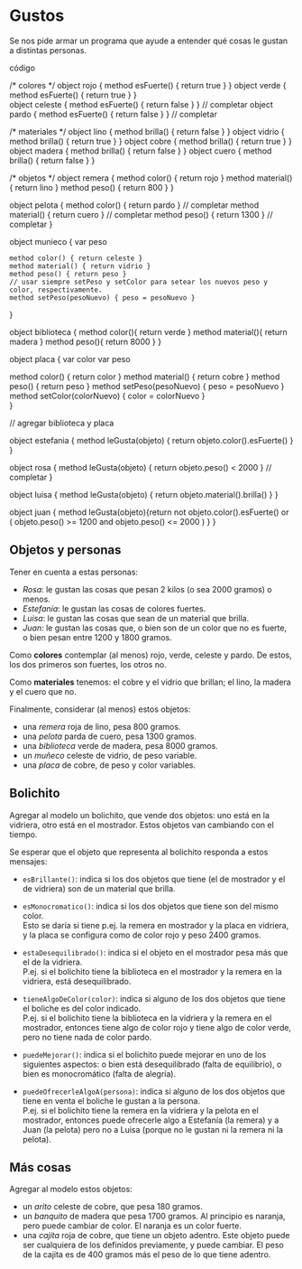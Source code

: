 # Gustos

Se nos pide armar un programa que ayude a entender qué cosas le gustan a distintas personas.



código

/* colores */
object rojo { method esFuerte() { return true } }
object verde {  
  method esFuerte() { return true }
}  
object celeste {  method esFuerte() { return false } }  // completar
object pardo {  method esFuerte() { return false } }  // completar

/* materiales */
object lino { method brilla() { return false } }
object vidrio { method brilla() { return true } }
object cobre { method brilla() { return true } }
object madera { method brilla() { return false } }
object cuero { method brilla() { return false } }




/* objetos */
object remera {
	method color() { return rojo }
	method material() { return lino }
	method peso() { return 800 }
}

object pelota {
	method color() { return pardo }  // completar
	method material() { return cuero }  // completar
	method peso() { return 1300 }  // completar
}

object munieco {
	var peso 
	
	method color() { return celeste }
	method material() { return vidrio }
	method peso() { return peso }
	// usar siempre setPeso y setColor para setear los nuevos peso y color, respectivamente.
	method setPeso(pesoNuevo) { peso = pesoNuevo }
}

object biblioteca {
  method color(){ return verde }
  method material(){ return madera }
  method peso(){ return 8000 }
}

object placa {
   var color
   var peso
   
   method color() { return color }
   method material() { return cobre }
   method peso() { return peso }
   method setPeso(pesoNuevo) { peso = pesoNuevo }
   method setColor(colorNuevo) { color = colorNuevo }   
}

// agregar biblioteca y placa


object estefania {
	method leGusta(objeto) { return objeto.color().esFuerte() }
}

object rosa {
	method leGusta(objeto) { return objeto.peso() < 2000  }  // completar
}

object luisa {
  method leGusta(objeto) { return objeto.material().brilla() }
}

object juan {
  method leGusta(objeto){return not objeto.color().esFuerte()
  or (  objeto.peso() >= 1200 and objeto.peso() <= 2000  )
  }
}


















## Objetos y personas

Tener en cuenta a estas personas:
- _Rosa_: le gustan las cosas que pesan 2 kilos (o sea 2000 gramos) o menos.
- _Estefanía_: le gustan las cosas de colores fuertes.
- _Luisa_: le gustan las cosas que sean de un material que brilla.
- _Juan_: le gustan las cosas que, o bien son de un color que no es fuerte, o bien pesan entre 1200 y 1800 gramos.

Como **colores** contemplar (al menos) rojo, verde, celeste y pardo. 
De estos, los dos primeros son fuertes, los otros no.

Como **materiales** tenemos: el cobre y el vidrio que brillan; el lino, la madera y el cuero que no.

Finalmente, considerar (al menos) estos objetos:
  - una _remera_ roja de lino, pesa 800 gramos.
  - una _pelota_ parda de cuero, pesa 1300 gramos.
  - una _biblioteca_ verde de madera, pesa 8000 gramos.
  - un _muñeco_ celeste de vidrio, de peso variable.
  - una _placa_ de cobre, de peso y color variables.


## Bolichito

Agregar al modelo un bolichito, que vende dos objetos: uno está en la vidriera, otro está en el mostrador.
Estos objetos van cambiando con el tiempo.

Se esperar que el objeto que representa al bolichito responda a estos mensajes:
- `esBrillante()`: indica si los dos objetos que tiene (el de mostrador y el de vidriera) son de un material que brilla.

- `esMonocromatico()`: indica si los dos objetos que tiene son del mismo color. <br> 
  Esto se daría si tiene p.ej. la remera en mostrador y la placa en vidriera, 
  y la placa se configura como de color rojo y peso 2400 gramos.
  
- `estaDesequilibrado()`: indica si el objeto en el mostrador pesa más que el de la vidriera. <br> 
  P.ej. si el bolichito tiene la biblioteca en el mostrador y la remera en la vidriera, está desequilibrado.
  
- `tieneAlgoDeColor(color)`: indica si alguno de los dos objetos que tiene el boliche es del color indicado. <br>
  P.ej. si el bolichito tiene la biblioteca en la vidriera y la remera en el mostrador, 
  entonces tiene algo de color rojo y tiene algo de color verde, pero no tiene nada de color pardo.
  
- `puedeMejorar()`: indica si el bolichito puede mejorar en uno de los siguientes aspectos: o bien está desequilibrado (falta de equilibrio), o bien es monocromático (falta de alegría).
  
- `puedeOfrecerleAlgoA(persona)`: indica si alguno de los dos objetos que tiene en venta el boliche le gustan a la persona. <br>
  P.ej. si el bolichito tiene la remera en la vidriera y la pelota en el mostrador,
  entonces puede ofrecerle algo a Estefanía (la remera) y a Juan (la pelota) 
  pero no a Luisa (porque no le gustan ni la remera ni la pelota).
  
  
## Más cosas

Agregar al modelo estos objetos:

- un _arito_ celeste de cobre, que pesa 180 gramos.
- un _banquito_ de madera que pesa 1700 gramos. 
  Al principio es naranja, pero puede cambiar de color. 
  El naranja es un color fuerte.
- una _cajita_ roja de cobre, que tiene un objeto adentro. 
  Este objeto puede ser cualquiera de los definidos previamente, y puede cambiar.
  El peso de la cajita es de 400 gramos más el peso de lo que tiene adentro.
    
  
